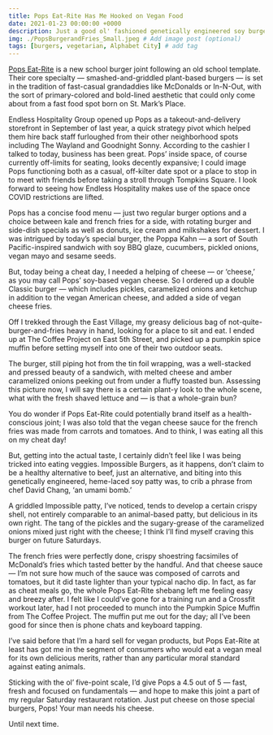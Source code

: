 ```yaml
---
title: Pops Eat-Rite Has Me Hooked on Vegan Food 
date: 2021-01-23 00:00:00 +0000
description: Just a good ol' fashioned genetically engineered soy burger with carrot-and-tomato cheese sauce...
img: ./PopsBurgerandFries_Small.jpeg # Add image post (optional)
tags: [burgers, vegetarian, Alphabet City] # add tag
---
```

<a href='https://www.popseatrite.com/' target='blank'>Pops Eat-Rite</a> is a new school burger joint following an old school template. Their core specialty — smashed-and-griddled plant-based burgers — is set in the tradition of fast-casual grandaddies like McDonalds or In-N-Out, with the sort of primary-colored and bold-lined aesthetic that could only come about from a fast food spot born on St. Mark’s Place.

Endless Hospitality Group opened up Pops as a takeout-and-delivery storefront in September of last year, a quick strategy pivot which helped them hire back staff furloughed from their other neighborhood spots including The Wayland and Goodnight Sonny. According to the cashier I talked to today, business has been great. Pops’ inside space, of course currently off-limits for seating, looks decently expansive; I could image Pops functioning both as a casual, off-kilter date spot or a place to stop in to meet with friends before taking a stroll through Tompkins Square. I look forward to seeing how Endless Hospitality makes use of the space once COVID restrictions are lifted.

Pops has a concise food menu — just two regular burger options and a choice between kale and french fries for a side, with rotating burger and side-dish specials as well as donuts, ice cream and milkshakes for dessert. I was intrigued by today’s special burger, the Poppa Kahn — a sort of South Pacific-inspired sandwich with soy BBQ glaze, cucumbers, pickled onions, vegan mayo and sesame seeds.

But, today being a cheat day, I needed a helping of cheese — or ‘cheese,’ as you may call Pops’ soy-based vegan cheese. So I ordered up a double Classic burger — which includes pickles, caramelized onions and ketchup in addition to the vegan American cheese, and added a side of vegan cheese fries.

Off I trekked through the East Village, my greasy delicious bag of not-quite-burger-and-fries heavy in hand, looking for a place to sit and eat. I ended up at The Coffee Project on East 5th Street, and picked up a pumpkin spice muffin before setting myself into one of their two outdoor seats.

The burger, still piping hot from the tin foil wrapping, was a well-stacked and pressed beauty of a sandwich, with melted cheese and amber caramelized onions peeking out from under a fluffy toasted bun. Assessing this picture now, I will say there is a certain plant-y look to the whole scene, what with the fresh shaved lettuce and — is that a whole-grain bun?

You do wonder if Pops Eat-Rite could potentially brand itself as a health-conscious joint; I was also told that the vegan cheese sauce for the french fries was made from carrots and tomatoes. And to think, I was eating all this on my cheat day!

But, getting into the actual taste, I certainly didn’t feel like I was being tricked into eating veggies. Impossible Burgers, as it happens, don’t claim to be a healthy alternative to beef, just an alternative, and biting into this genetically engineered, heme-laced soy patty was, to crib a phrase from chef David Chang, ‘an umami bomb.’

A griddled Impossible patty, I’ve noticed, tends to develop a certain crispy shell, not entirely comparable to an animal-based patty, but delicious in its own right. The tang of the pickles and the sugary-grease of the caramelized onions mixed just right with the cheese; I think I’ll find myself craving this burger on future Saturdays.

The french fries were perfectly done, crispy shoestring facsimiles of McDonald’s fries which tasted better by the handful. And that cheese sauce — I’m not sure how much of the sauce was composed of carrots and tomatoes, but it did taste lighter than your typical nacho dip. In fact, as far as cheat meals go, the whole Pops Eat-Rite shebang left me feeling easy and breezy after. I felt like I could’ve gone for a training run and a Crossfit workout later, had I not proceeded to munch into the Pumpkin Spice Muffin from The Coffee Project. The muffin put me out for the day; all I’ve been good for since then is phone chats and keyboard tapping.

I’ve said before that I’m a hard sell for vegan products, but Pops Eat-Rite at least has got me in the segment of consumers who would eat a vegan meal for its own delicious merits, rather than any particular moral standard against eating animals.

Sticking with the ol’ five-point scale, I’d give Pops a 4.5 out of 5 — fast, fresh and focused on fundamentals — and hope to make this joint a part of my regular Saturday restaurant rotation. Just put cheese on those special burgers, Pops! Your man needs his cheese.

Until next time.